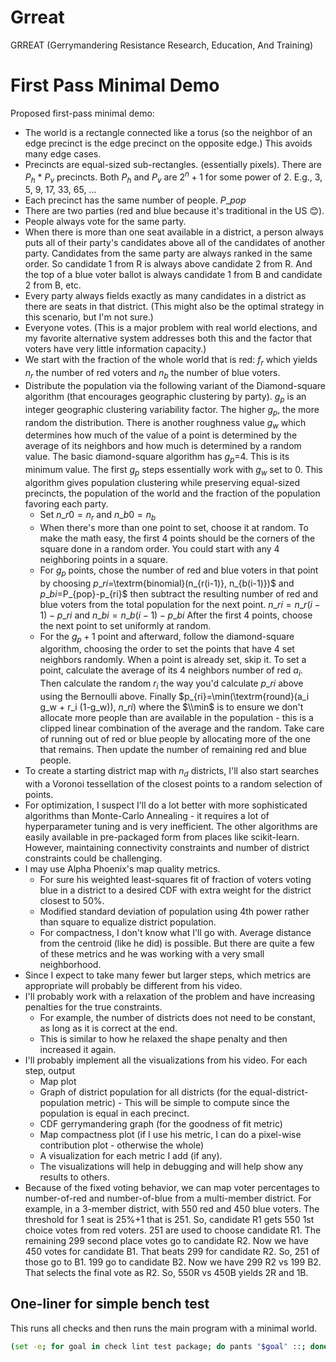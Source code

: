 # Grreat

GRREAT (Gerrymandering Resistance Research, Education, And Training)

# First Pass Minimal Demo

Proposed first-pass minimal demo:

- The world is a rectangle connected like a torus (so the neighbor of an edge precinct is the edge precinct on the opposite edge.) This avoids many edge cases.
- Precincts are equal-sized sub-rectangles. (essentially pixels). There are $P_h$ * $P_v$ precincts. Both $P_h$ and $P_v$ are $2^n + 1$ for some power of 2. E.g., 3, 5, 9, 17, 33, 65, ...
- Each precinct has the same number of people. $P\_{pop}$
- There are two parties (red and blue because it's traditional in the US 😊).
- People always vote for the same party.
- When there is more than one seat available in a district, a person always puts all of their party's candidates above all of the candidates of another party. Candidates from the same party are always ranked in the same order. So candidate 1 from R is always above candidate 2 from R. And the top of a blue voter ballot is always candidate 1 from B and candidate 2 from B, etc.
- Every party always fields exactly as many candidates in a district as there are seats in that district. (This might also be the optimal strategy in this scenario, but I'm not sure.)
- Everyone votes. (This is a major problem with real world elections, and my favorite alternative system addresses both this and the factor that voters have very little information capacity.)
- We start with the fraction of the whole world that is red: $f_r$ which yields $n_r$ the number of red voters and $n_b$ the number of blue voters.
- Distribute the population via the following variant of the Diamond-square algorithm (that encourages geographic clustering by party). $g_p$ is an integer geographic clustering variability factor. The higher $g_p$, the more random the distribution. There is another roughness value $g_w$ which determines how much of the value of a point is determined by the average of its neighbors and how much is determined by a random value. The basic diamond-square algorithm has $g_p$=4. This is its minimum value. The first $g_p$ steps essentially work with $g_w$ set to 0. This algorithm gives population clustering while preserving equal-sized precincts, the population of the world and the fraction of the population favoring each party.
  - Set $n\_{r0}=n_r$ and $n\_{b0}=n_b$
  - When there's more than one point to set, choose it at random. To make the math easy, the first 4 points should be the corners of the square done in a random order. You could start with any 4 neighboring points in a square.
  - For $g_p$ points, chose the number of red and blue voters in that point by choosing $p\_{ri}$=\\textrm{binomial}(n\_{r(i-1)}, n\_{b(i-1)})$ and $p\_{bi}=$P\_{pop}-p\_{ri}$ then subtract the resulting number of red and blue voters from the total population for the next point. $n\_{ri}=n\_{r(i-1)}-p\_{ri}$ and $n\_{bi}=n\_{b(i-1)}-p\_{bi}$ After the first 4 points, choose the next point to set uniformly at random.
  - For the $g_p+1$ point and afterward, follow the diamond-square algorithm, choosing the order to set the points that have 4 set neighbors randomly. When a point is already set, skip it. To set a point, calculate the average of its 4 neighbors number of red $a_i$. Then calculate the random $r_i$ the way you'd calculate $p\_{ri}$ above using the Bernoulli above. Finally $p\_{ri}=\\min(\\textrm{round}(a_i g_w + r_i (1-g_w)), $n\_{ri}$) where the $\\min$ is to ensure we don't allocate more people than are available in the population - this is a clipped linear combination of the average and the random. Take care of running out of red or blue people by allocating more of the one that remains. Then update the number of remaining red and blue people.
- To create a starting district map with $n_d$ districts, I'll also start searches with a Voronoi tessellation of the closest points to a random selection of points.
- For optimization, I suspect I'll do a lot better with more sophisticated algorithms than Monte-Carlo Annealing - it requires a lot of hyperparameter tuning and is very inefficient. The other algorithms are easily available in pre-packaged form from places like scikit-learn. However, maintaining connectivity constraints and number of district constraints could be challenging.
- I may use Alpha Phoenix's map quality metrics.
  - For sure his weighted least-squares fit of fraction of voters voting blue in a district to a desired CDF with extra weight for the district closest to 50%.
  - Modified standard deviation of population using 4th power rather than square to equalize district population.
  - For compactness, I don't know what I'll go with. Average distance from the centroid (like he did) is possible. But there are quite a few of these metrics and he was working with a very small neighborhood.
- Since I expect to take many fewer but larger steps, which metrics are appropriate will probably be different from his video.
- I'll probably work with a relaxation of the problem and have increasing penalties for the true constraints.
  - For example, the number of districts does not need to be constant, as long as it is correct at the end.
  - This is similar to how he relaxed the shape penalty and then increased it again.
- I'll probably implement all the visualizations from his video. For each step, output
  - Map plot
  - Graph of district population for all districts (for the equal-district-population metric) - This will be simple to compute since the population is equal in each precinct.
  - CDF gerrymandering graph (for the goodness of fit metric)
  - Map compactness plot (if I use his metric, I can do a pixel-wise contribution plot - otherwise the whole)
  - A visualization for each metric I add (if any).
  - The visualizations will help in debugging and will help show any results to others.
- Because of the fixed voting behavior, we can map voter percentages to number-of-red and number-of-blue from a multi-member district. For example, in a 3-member district, with 550 red and 450 blue voters. The threshold for 1 seat is 25%+1 that is 251. So, candidate R1 gets 550 1st choice votes from red voters. 251 are used to choose candidate R1. The remaining 299 second place votes go to candidate R2. Now we have 450 votes for candidate B1. That beats 299 for candidate R2. So, 251 of those go to B1. 199 go to candidate B2. Now we have 299 R2 vs 199 B2. That selects the final vote as R2. So, 550R vs 450B yields 2R and 1B.

## One-liner for simple bench test

This runs all checks and then runs the main program with a minimal world.

```bash
(set -e; for goal in check lint test package; do pants "$goal" ::; done; pants run src:main -- --world_width 3 --world_height 3)
```
